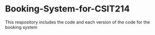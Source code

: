 # Booking-System-for-CSIT214

This respository includes the code and each version of the code for the booking system
